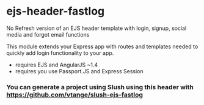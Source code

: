 # ejs-header-fastlog

No Refresh version of an EJS header template with login, signup, social media and forgot email functions

This module extends your Express app with routes and templates needed to quickly add login functionality to your app.

 - requires EJS and AngularJS ~1.4
 - requires you use Passport.JS and Express Session
 
 ### You can generate a project using Slush using this header with https://github.com/vtange/slush-ejs-fastlog